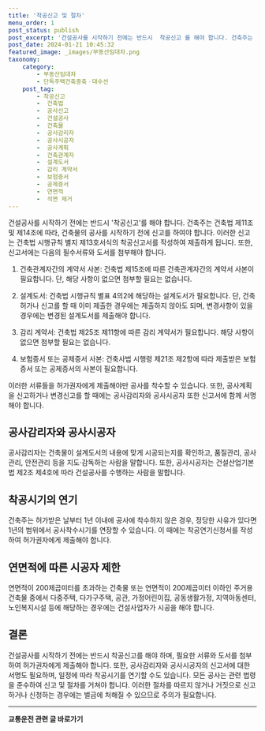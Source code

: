 ```yaml
---
title: '착공신고 및 절차'
menu_order: 1
post_status: publish
post_excerpt: '건설공사를 시작하기 전에는 반드시  착공신고 를 해야 합니다. 건축주는 건축법 제11조 및 제14조에 따라, 건축물의 공사를 시작하기 전에 신고를 하여야 합니다. 이러한 신고는 건축법 시행규칙 별지 제13호서식의 착공신고서를 작성하여 제출하게 됩니다. 또한, 신고서에는 다음의 필수서류와 도서를 첨부해야 합니다.'
post_date: 2024-01-21 10:45:32
featured_image: _images/부동산임대차.png
taxonomy:
    category:
        - 부동산임대차
        - 단독주택건축증축ㆍ대수선
    post_tag:
        - 착공신고
        -  건축법
        -  공사신고
        -  건설공사
        -  건축물
        -  공사감리자
        -  공사시공자
        -  공사계획
        -  건축관계자
        -  설계도서
        -  감리 계약서
        -  보험증서
        -  공제증서
        -  연면적
        -  석면 제거
---
```



건설공사를 시작하기 전에는 반드시 '착공신고'를 해야 합니다. 건축주는 건축법 제11조 및 제14조에 따라, 건축물의 공사를 시작하기 전에 신고를 하여야 합니다. 이러한 신고는 건축법 시행규칙 별지 제13호서식의 착공신고서를 작성하여 제출하게 됩니다. 또한, 신고서에는 다음의 필수서류와 도서를 첨부해야 합니다.

1. 건축관계자간의 계약서 사본: 건축법 제15조에 따른 건축관계자간의 계약서 사본이 필요합니다. 단, 해당 사항이 없으면 첨부할 필요는 없습니다.

2. 설계도서: 건축법 시행규칙 별표 4의2에 해당하는 설계도서가 필요합니다. 단, 건축허가나 신고를 할 때 이미 제출한 경우에는 제출하지 않아도 되며, 변경사항이 있을 경우에는 변경된 설계도서를 제출해야 합니다.

3. 감리 계약서: 건축법 제25조 제11항에 따른 감리 계약서가 필요합니다. 해당 사항이 없으면 첨부할 필요는 없습니다.

4. 보험증서 또는 공제증서 사본: 건축사법 시행령 제21조 제2항에 따라 제출받은 보험증서 또는 공제증서의 사본이 필요합니다.

이러한 서류들을 허가권자에게 제출해야만 공사를 착수할 수 있습니다. 또한, 공사계획을 신고하거나 변경신고를 할 때에는 공사감리자와 공사시공자 또한 신고서에 함께 서명해야 합니다.

## 공사감리자와 공사시공자

공사감리자는 건축물이 설계도서의 내용에 맞게 시공되는지를 확인하고, 품질관리, 공사관리, 안전관리 등을 지도·감독하는 사람을 말합니다. 또한, 공사시공자는 건설산업기본법 제2조 제4호에 따라 건설공사를 수행하는 사람을 말합니다.

## 착공시기의 연기

건축주는 허가받은 날부터 1년 이내에 공사에 착수하지 않은 경우, 정당한 사유가 있다면 1년의 범위에서 공사착수시기를 연장할 수 있습니다. 이 때에는 착공연기신청서를 작성하여 허가권자에게 제출해야 합니다.

## 연면적에 따른 시공자 제한

연면적이 200제곱미터를 초과하는 건축물 또는 연면적이 200제곱미터 이하인 주거용 건축물 중에서 다중주택, 다가구주택, 공관, 가정어린이집, 공동생활가정, 지역아동센터, 노인복지시설 등에 해당하는 경우에는 건설사업자가 시공을 해야 합니다.

## 결론


건설공사를 시작하기 전에는 반드시 착공신고를 해야 하며, 필요한 서류와 도서를 첨부하여 허가권자에게 제출해야 합니다. 또한, 공사감리자와 공사시공자의 신고서에 대한 서명도 필요하며, 일정에 따라 착공시기를 연기할 수도 있습니다. 모든 공사는 관련 법령을 준수하여 신고 및 절차를 거쳐야 합니다. 이러한 절차를 따르지 않거나 거짓으로 신고하거나 신청하는 경우에는 벌금에 처해질 수 있으므로 주의가 필요합니다.
<!-- wp:separator -->
<hr class="wp-block-separator has-alpha-channel-opacity"/>
<!-- /wp:separator -->

<!-- wp:group {"backgroundColor":"base","layout":{"type":"constrained"}} -->
<div class="wp-block-group has-base-background-color has-background"><!-- wp:paragraph {"align":"center","fontSize":"medium"} -->
<p class="has-text-align-center has-large-font-size"><strong>교통운전 관련 글 바로가기</strong></p>
<!-- /wp:paragraph -->


<!-- wp:latest-posts
{"categories":[{"id":1440,"count":19,"description":"","link":"https://uknowlaw.com/category/%ea%b5%90%ed%86%b5%ec%9a%b4%ec%a0%84/","name":"교통운전","slug":"교통운전","taxonomy":"category","parent":0,"meta":[],"_links":{"self":[{"href":"https://uknowlaw.com/wp-json/wp/v2/categories/1440"}],"collection":[{"href":"https://uknowlaw.com/wp-json/wp/v2/categories"}],"about":[{"href":"https://uknowlaw.com/wp-json/wp/v2/taxonomies/category"}],"wp:post_type":[{"href":"https://uknowlaw.com/wp-json/wp/v2/posts?categories=1440"}],"curies":[{"name":"wp","href":"https://api.w.org/{rel}","templated":true}]}}],"postsToShow":100,"excerptLength":28,"postLayout":"grid","columns":2,"featuredImageAlign":"left","featuredImageSizeSlug":"large","fontSize":"small"} /--></div>
<!-- /wp:group -->